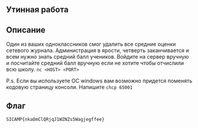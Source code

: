 ## Утинная работа


## Описание
Один из ваших одноклассников смог удалить все средние оценки сетевого журнала. Администрация в ярости, четверть заканчивается и всем нужно знать средний балл учеников. Войдите на сервер вручную и посчитайте средний балл вручную если не хотите чтобы отчислили всю школу.
```nc <HOST> <PORT>```  
      
P.s. Если вы используете ОС windows вам возможно придется поменять кодовую страницу консоли. Напишите ```chcp 65001```


## Флаг
```SICAMP{nkaOmClQRjqJ1WZNZs5Wagjegffee}```